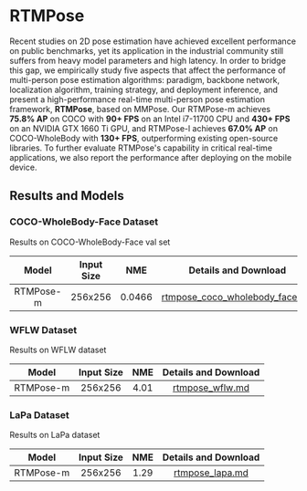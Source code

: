 # RTMPose

Recent studies on 2D pose estimation have achieved excellent performance on public benchmarks, yet its application in the industrial community still suffers from heavy model parameters and high latency.
In order to bridge this gap, we empirically study five aspects that affect the performance of multi-person pose estimation algorithms: paradigm, backbone network, localization algorithm, training strategy, and deployment inference, and present a high-performance real-time multi-person pose estimation framework, **RTMPose**, based on MMPose.
Our RTMPose-m achieves **75.8% AP** on COCO with **90+ FPS** on an Intel i7-11700 CPU and **430+ FPS** on an NVIDIA GTX 1660 Ti GPU, and RTMPose-l achieves **67.0% AP** on COCO-WholeBody with **130+ FPS**, outperforming existing open-source libraries.
To further evaluate RTMPose's capability in critical real-time applications, we also report the performance after deploying on the mobile device.

## Results and Models

### COCO-WholeBody-Face Dataset

Results on COCO-WholeBody-Face val set

|   Model   | Input Size |  NME   |                                  Details and Download                                  |
| :-------: | :--------: | :----: | :------------------------------------------------------------------------------------: |
| RTMPose-m |  256x256   | 0.0466 | [rtmpose_coco_wholebody_face.md](./coco_wholebody_face/rtmpose_coco_wholebody_face.md) |

### WFLW  Dataset

Results on WFLW  dataset

|   Model   | Input Size | NME  |           Details and Download            |
| :-------: | :--------: | :--: | :---------------------------------------: |
| RTMPose-m |  256x256   | 4.01 | [rtmpose_wflw.md](./wflw/rtmpose_wflw.md) |

### LaPa Dataset

Results on LaPa dataset

|   Model   | Input Size | NME  |           Details and Download            |
| :-------: | :--------: | :--: | :---------------------------------------: |
| RTMPose-m |  256x256   | 1.29 | [rtmpose_lapa.md](./lapa/rtmpose_lapa.md) |
